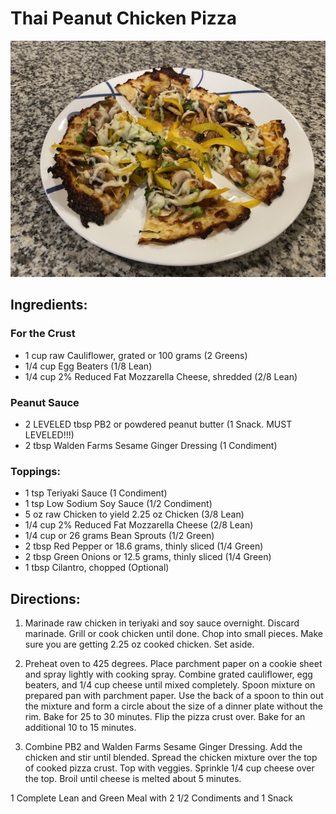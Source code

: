 # Thai Peanut Chicken Pizza

![Thai Peanut Chicken Pizza](/images/Thai%20Peanut%20Chicken%20Pizza.jpeg)

## 

## Ingredients:
### For the Crust
* 1 cup raw Cauliflower, grated or 100 grams (2 Greens)
* 1/4 cup Egg Beaters (1/8 Lean)
* 1/4 cup 2% Reduced Fat Mozzarella Cheese, shredded (2/8 Lean)

### Peanut Sauce
* 2 LEVELED tbsp PB2 or powdered peanut butter (1 Snack. MUST LEVELED!!!)
* 2 tbsp Walden Farms Sesame Ginger Dressing (1 Condiment)

### Toppings:
* 1 tsp Teriyaki Sauce (1 Condiment)
* 1 tsp Low Sodium Soy Sauce (1/2 Condiment)
* 5 oz raw Chicken to yield 2.25 oz Chicken (3/8 Lean)
* 1/4 cup 2% Reduced Fat Mozzarella Cheese (2/8 Lean)
* 1/4 cup or 26 grams Bean Sprouts (1/2 Green)
* 2 tbsp Red Pepper or 18.6 grams, thinly sliced (1/4 Green)
* 2 tbsp Green Onions or 12.5 grams, thinly sliced (1/4 Green)
* 1 tbsp Cilantro, chopped (Optional)

## Directions:
1. Marinade raw chicken in teriyaki and soy sauce overnight. Discard marinade. Grill or cook chicken until done. Chop into small pieces. Make sure you are getting 2.25 oz cooked chicken. Set aside.

1. Preheat oven to 425 degrees. Place parchment paper on a cookie sheet and spray lightly with cooking spray. Combine grated cauliflower, egg beaters, and 1/4 cup cheese until mixed completely. Spoon mixture on prepared pan with parchment paper. Use the back of a spoon to thin out the mixture and form a circle about the size of a dinner plate without the rim. Bake for 25 to 30 minutes. Flip the pizza crust over. Bake for an additional 10 to 15 minutes.

1. Combine PB2 and Walden Farms Sesame Ginger Dressing. Add the chicken and stir until blended. Spread the chicken mixture over the top of cooked pizza crust. Top with veggies. Sprinkle 1/4 cup cheese over the top. Broil until cheese is melted about 5 minutes.

1 Complete Lean and Green Meal with 2 1/2 Condiments and 1 Snack
